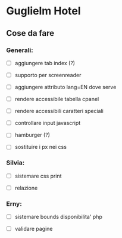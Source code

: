 # Guglielm Hotel


## Cose da fare
### Generali:
- [ ] aggiungere tab index (?)
- [ ] supporto per screenreader
- [ ] aggiungere attributo lang=EN dove serve
- [ ] rendere accessibile tabella cpanel
- [ ] rendere accessibili caratteri speciali
- [ ] controllare input javascript
- [ ] hamburger (?)
- [ ] sostituire i px nei css


### Silvia:
- [ ] sistemare css print
- [ ] relazione


### Erny:
- [ ] sistemare bounds disponibilita' php
- [ ] validare pagine

